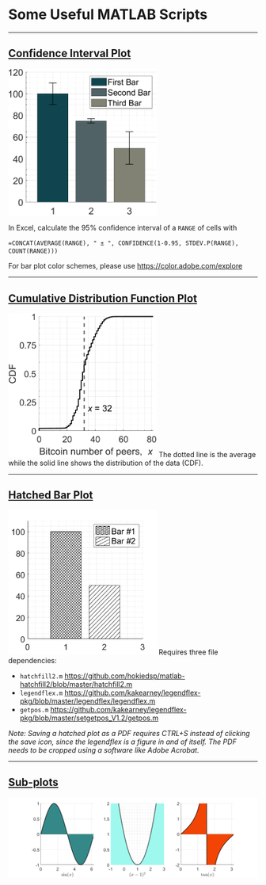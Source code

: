 # Some Useful MATLAB Scripts

---
## [Confidence Interval Plot](https://github.com/simewu/matlab-scripts/blob/main/Confidence%20Inverval%20Plot/ConfidenceIntervalPlotDemo.m)
<img src="Confidence%20Inverval%20Plot/Screenshot.png" width="300"/>

In Excel, calculate the 95% confidence interval of a `RANGE` of cells with
```
=CONCAT(AVERAGE(RANGE), " ± ", CONFIDENCE(1-0.95, STDEV.P(RANGE), COUNT(RANGE)))
```
For bar plot color schemes, please use https://color.adobe.com/explore

---
## [Cumulative Distribution Function Plot](CDF%20Plot/CDFPlotDemo.m)
<img src="CDF%20Plot/Screenshot.png" width="300"/>
The dotted line is the average while the solid line shows the distribution of the data (CDF).

---
## [Hatched Bar Plot](https://github.com/simewu/matlab-scripts/blob/main/Hatched%20Bar%20Plot/Hatchfill2BarPlotDemo.m)
<img src="Hatched%20Bar%20Plot/Screenshot.png" width="300"/>
Requires three file dependencies:

* `hatchfill2.m` https://github.com/hokiedsp/matlab-hatchfill2/blob/master/hatchfill2.m
* `legendflex.m` https://github.com/kakearney/legendflex-pkg/blob/master/legendflex/legendflex.m
* `getpos.m` https://github.com/kakearney/legendflex-pkg/blob/master/setgetpos_V1.2/getpos.m

_Note: Saving a hatched plot as a PDF requires CTRL+S instead of clicking the save icon, since the legendflex is a figure in and of itself. The PDF needs to be cropped using a software like Adobe Acrobat._

---
## [Sub-plots](Subplots/SubPlotDemo.m)
<img src="Subplots/Screenshot.png" width="900"/>